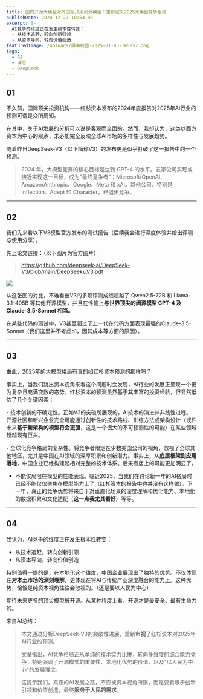 ```yaml
---
title: 国内开源大模型对齐国际顶尖闭源模型：重新定义2025大模型竞争格局
publishDate: 2024-12-27 10:54:00
excerpt: |-
  AI竞争的维度正在发生根本性转变：
  - 从技术追赶，转向创新引领
  - 从资本导向，转向价值创造
featuredImage: /uploads/屏幕截图-2025-01-03-165857.png
tags:
  - AI
  - 深思
  - DeepSeek
---
```

## 01

不久前，国际顶尖投资机构——红杉资本发布的2024年度报告对2025年AI行业的预测可谓是众所周知。

在其中，关于AI发展的分析可以说是客观而全面的。然而，我却认为，这类以西方资本为中心的观点，未必能完全反映全球AI市场的多样性与发展趋势。

随着昨日DeepSeek-V3（以下简称V3）的发布更是似乎打破了这一报告中的一个预测。

> 2024 年，大模型竞赛的核心目标是达到 GPT-4 的水平。五家公司实现或接近实现这一目标，成为"最终竞争者"：Microsoft/OpenAI、Amazon/Anthropic、Google、Meta 和 xAI。其他公司，特别是 Inflection、Adept 和 Character，已退出竞争。

- - -

## 02

我们先来看以下V3模型官方发布的测试报告（后续我会进行深度体验并给出评测与使用分享）。

先上论文链接：（以下图片为官方图片）

> https://github.com/deepseek-ai/DeepSeek-V3/blob/main/DeepSeek\_V3.pdf

![](/uploads/微信图片_20250426152745.jpg)

从这张图的对比，不难看出V3的多项评测成绩超越了 Qwen2.5-72B 和 Llama-3.1-405B 等其他开源模型，并且在性能上**与世界顶尖的闭源模型 GPT-4 及 Claude-3.5-Sonnet 相当。**

在某些代码的测试中，V3甚至超过了上一代在代码方面表现最强的Claude-3.5-Sonnet（我们这里并不考虑o1，因其成本等方面的原因）。

- - -

## 03

由此，2025年的大模型格局有真的如红杉资本预测的那样吗？

事实上，当我们跳出资本视角来看这个问题时会发现，AI行业的发展正呈现一个更为复杂且充满变数的态势。红杉资本的预测虽然基于其丰富的投资经验，但显然低估了几个关键因素：  

\- 技术创新的不确定性。正如V3的突破所展现的，AI技术的演进并非线性过程。开源社区和新兴企业完全可能通过创新性的技术路线、训练方法或架构设计（或许未来**基于新架构的模型将会更强**，这是一个很大的不可预测性的可能）在某些领域超越现有巨头。

\- 全球化竞争格局的复杂性。将竞争者限定在少数美国公司的视角，忽视了全球其他地区，尤其是中国在AI领域的深厚积累和创新潜力。事实上，从**底层框架到应用落地**，中国企业已经构建起相对完整的技术体系。后来者居上的可能更加明显了。

* 不能仅局限在模型的性能表现。临近2025，当我们在讨论新一年的AI格局时已经不能仅仅聚焦在模型能力上了（红杉资本的报告中也并没有这样做）。下一年，真正的竞争优势将来自于对垂直化场景的深度理解和优化能力、本地化的数据积累和文化适配（**这一点我尤其看好**）等等。

- - -

## 04

我认为，AI竞争的维度正在发生根本性转变：  

* 从技术追赶，转向创新引领
* 从资本导向，转向价值创造

特别值得一提的是，在本地化这个维度，中国企业展现出了独特的优势。不仅体现在**对本土市场的深刻理解**，更体现在将AI与传统产业深度融合的能力上。这种优势，恰恰是纯资本视角往往会忽视的。（还是要以人民为中心）

期待未来更多的顶尖模型被开源。从某种程度上看，开源才是最安全、最有生命力的。

来自AI总结：

> 本文通过分析DeepSeek-V3的突破性进展，重新**审视**了红杉资本对2025年AI行业的预测。
>
> 文章指出，AI竞争格局正从单纯的技术实力比拼，转向多维度的综合能力竞争。特别强调了开源模式的重要性、本地化优势的价值，以及"以人民为中心"的发展理念。
>
> 这提示我们，真正的AI发展之路，不应被资本视角所限，而是要着眼于创新引领和价值创造，最终**服务于人民的需求**。
